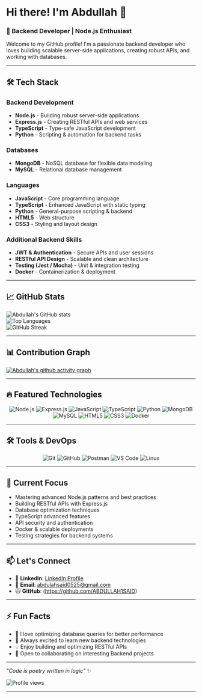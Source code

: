 # Hi there! I'm Abdullah 👋

### 🚀 Backend Developer | Node.js Enthusiast  

Welcome to my GitHub profile! I'm a passionate backend developer who loves building scalable server-side applications, creating robust APIs, and working with databases.  

---

## 🛠️ Tech Stack  

### Backend Development  
- **Node.js** - Building robust server-side applications  
- **Express.js** - Creating RESTful APIs and web services  
- **TypeScript** - Type-safe JavaScript development  
- **Python** - Scripting & automation for backend tasks  

### Databases  
- **MongoDB** - NoSQL database for flexible data modeling  
- **MySQL** - Relational database management  

### Languages  
- **JavaScript** - Core programming language  
- **TypeScript** - Enhanced JavaScript with static typing  
- **Python** - General-purpose scripting & backend  
- **HTML5** - Web structure  
- **CSS3** - Styling and layout design  

### Additional Backend Skills  
- **JWT & Authentication** - Secure APIs and user sessions  
- **RESTful API Design** - Scalable and clean architecture  
- **Testing (Jest / Mocha)** - Unit & integration testing  
- **Docker** - Containerization & deployment  

---

## 📈 GitHub Stats  

![Abdullah's GitHub stats](https://github-readme-stats.vercel.app/api?username=ABDULLAH1SAID&show_icons=true&theme=radical)  
![Top Languages](https://github-readme-stats.vercel.app/api/top-langs/?username=ABDULLAH1SAID&layout=compact&theme=radical)  
![GitHub Streak](https://streak-stats.demolab.com/?user=ABDULLAH1SAID&theme=radical&hide_border=true)  

---

## 📊 Contribution Graph  

[![Abdullah's github activity graph](https://github-readme-activity-graph.vercel.app/graph?ABDULLAH1SAID=YOUR_USERNAME&theme=radical)](https://github.com/ashutosh00710/github-readme-activity-graph)  

---

## 🔥 Featured Technologies  

<div align="center">

![Node.js](https://img.shields.io/badge/Node.js-43853D?style=for-the-badge&logo=node.js&logoColor=white)
![Express.js](https://img.shields.io/badge/Express.js-404D59?style=for-the-badge)
![JavaScript](https://img.shields.io/badge/JavaScript-F7DF1E?style=for-the-badge&logo=javascript&logoColor=black)
![TypeScript](https://img.shields.io/badge/TypeScript-007ACC?style=for-the-badge&logo=typescript&logoColor=white)
![Python](https://img.shields.io/badge/Python-3776AB?style=for-the-badge&logo=python&logoColor=white)
![MongoDB](https://img.shields.io/badge/MongoDB-4EA94B?style=for-the-badge&logo=mongodb&logoColor=white)
![MySQL](https://img.shields.io/badge/MySQL-00000F?style=for-the-badge&logo=mysql&logoColor=white)
![HTML5](https://img.shields.io/badge/HTML5-E34F26?style=for-the-badge&logo=html5&logoColor=white)
![CSS3](https://img.shields.io/badge/CSS3-1572B6?style=for-the-badge&logo=css3&logoColor=white)
![Docker](https://img.shields.io/badge/Docker-2496ED?style=for-the-badge&logo=docker&logoColor=white)

</div>

---

## 🛠️ Tools & DevOps  

<div align="center">

![Git](https://img.shields.io/badge/Git-F05032?style=for-the-badge&logo=git&logoColor=white)
![GitHub](https://img.shields.io/badge/GitHub-181717?style=for-the-badge&logo=github&logoColor=white)
![Postman](https://img.shields.io/badge/Postman-FF6C37?style=for-the-badge&logo=postman&logoColor=white)
![VS Code](https://img.shields.io/badge/VS_Code-0078D4?style=for-the-badge&logo=visual-studio-code&logoColor=white)
![Linux](https://img.shields.io/badge/Linux-FCC624?style=for-the-badge&logo=linux&logoColor=black)

</div>  

---

## 🌱 Current Focus  

- Mastering advanced Node.js patterns and best practices  
- Building RESTful APIs with Express.js  
- Database optimization techniques  
- TypeScript advanced features  
- API security and authentication  
- Docker & scalable deployments  
- Testing strategies for backend systems  

---

## 📫 Let's Connect  

- 💼 **LinkedIn**: [LinkedIn Profile](https://www.linkedin.com/in/abdullah-said-41b589222/)  
- 📧 **Email**: abdulahsaid0525@gmail.com  
- 🐱 **GitHub**: (https://github.com/ABDULLAH1SAID)  

---

## ⚡ Fun Facts  

- 🎯 I love optimizing database queries for better performance  
- 🚀 Always excited to learn new backend technologies  
- 💡 Enjoy building and optimizing RESTful APIs  
- 🌟 Open to collaborating on interesting Backend projects  

---

*"Code is poetry written in logic"* ✨  

![Profile views](https://komarev.com/ghpvc/?username=YOUR_USERNAME&color=green)

---
